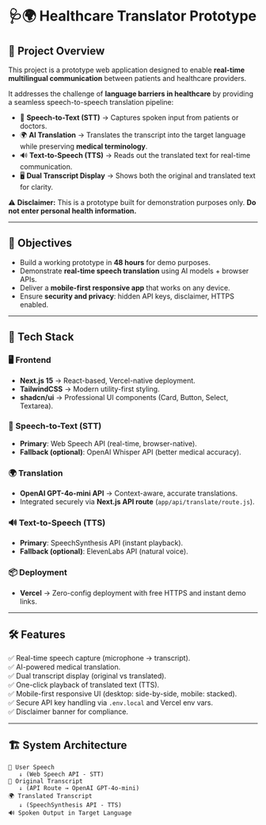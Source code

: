 # 🩺🌍 Healthcare Translator Prototype

## 📌 Project Overview
This project is a prototype web application designed to enable **real-time multilingual communication** between patients and healthcare providers.  

It addresses the challenge of **language barriers in healthcare** by providing a seamless speech-to-speech translation pipeline:

- 🎤 **Speech-to-Text (STT)** → Captures spoken input from patients or doctors.  
- 🌍 **AI Translation** → Translates the transcript into the target language while preserving **medical terminology**.  
- 🔊 **Text-to-Speech (TTS)** → Reads out the translated text for real-time communication.  
- 🖥 **Dual Transcript Display** → Shows both the original and translated text for clarity.  

⚠ **Disclaimer:** This is a prototype built for demonstration purposes only. **Do not enter personal health information.**

---

## 🎯 Objectives
- Build a working prototype in **48 hours** for demo purposes.  
- Demonstrate **real-time speech translation** using AI models + browser APIs.  
- Deliver a **mobile-first responsive app** that works on any device.  
- Ensure **security and privacy**: hidden API keys, disclaimer, HTTPS enabled.  

---

## 🚀 Tech Stack

### 🖥 Frontend
- **Next.js 15** → React-based, Vercel-native deployment.  
- **TailwindCSS** → Modern utility-first styling.  
- **shadcn/ui** → Professional UI components (Card, Button, Select, Textarea).  

### 🎤 Speech-to-Text (STT)
- **Primary**: Web Speech API (real-time, browser-native).  
- **Fallback (optional)**: OpenAI Whisper API (better medical accuracy).  

### 🌍 Translation
- **OpenAI GPT-4o-mini API** → Context-aware, accurate translations.  
- Integrated securely via **Next.js API route** (`app/api/translate/route.js`).  

### 🔊 Text-to-Speech (TTS)
- **Primary**: SpeechSynthesis API (instant playback).  
- **Fallback (optional)**: ElevenLabs API (natural voice).  

### 📦 Deployment
- **Vercel** → Zero-config deployment with free HTTPS and instant demo links.  

---

## 🛠 Features
✅ Real-time speech capture (microphone → transcript).  
✅ AI-powered medical translation.  
✅ Dual transcript display (original vs translated).  
✅ One-click playback of translated text (TTS).  
✅ Mobile-first responsive UI (desktop: side-by-side, mobile: stacked).  
✅ Secure API key handling via `.env.local` and Vercel env vars.  
✅ Disclaimer banner for compliance.  

---

## 🏗 System Architecture
```text
🎤 User Speech
   ↓ (Web Speech API - STT)
📝 Original Transcript
   ↓ (API Route → OpenAI GPT-4o-mini)
🌍 Translated Transcript
   ↓ (SpeechSynthesis API - TTS)
🔊 Spoken Output in Target Language

